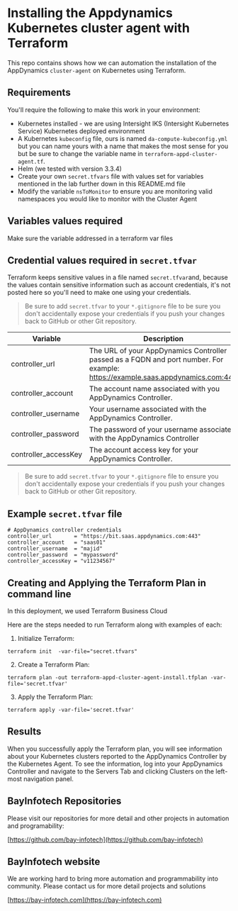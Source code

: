 
# Installing the Appdynamics Kubernetes cluster agent with Terraform
This repo contains shows how we can automation the installation of the AppDynamics `cluster-agent` on Kubernetes using Terraform.

## Requirements

You'll require the following to make this work in your environment:

- Kubernetes installed - we are using Intersight IKS (Intersight Kubernetes Service) Kubernetes deployed environment
- A Kubernetes `kubeconfig` file, ours is named `da-compute-kubeconfig.yml` but you can name yours with a name that makes the most sense for you but be sure to change the variable name in `terraform-appd-cluster-agent.tf`.
- Helm (we tested with version 3.3.4)
- Create your own `secret.tfvars` file with values set for variables mentioned in the lab further down in this README.md file
- Modify the variable `nsToMonitor` to ensure you are monitoring valid namespaces you would like to monitor with the Cluster Agent

## Variables values required 

Make sure the variable addressed in a terraform var files

## Credential values required in `secret.tfvar`

Terraform keeps sensitive values in a file named `secret.tfvar`and, because the values contain sensitive information such as account credentials, it's not posted here so you'll need to make one using your credentials. 

>
> Be sure to add `secret.tfvar` to your `*.gitignore` file to be sure you don't accidentally expose your credentials if you push your changes back to GitHub or other Git repository.

| Variable               | Description |
| -----------------------| ----------- |
| controller_url         | The URL of your AppDynamics Controller passed as a FQDN and port number. For example: https://example.saas.appdynamics.com:443                                                  |
| controller_account     | The account name associated with you AppDynamics Controller.            |
| controller_username    | Your username associated with the AppDynamics Controller.               |
| controller_password    | The password of your username associated with the AppDynamics Controller                                                                                         |
| controller_accessKey   | The account access key for your AppDynamics Controller.                 |

>
> Be sure to add `secret.tfvar` to your `*.gitignore` file to ensure you don't accidentally expose your credentials if you push your changes back to GitHub or other Git repository.


## Example `secret.tfvar` file
```
# AppDynamics controller credentials
controller_url       = "https://bit.saas.appdynamics.com:443"
controller_account   = "saas01"
controller_username  = "majid"
controller_password  = "mypassword"
controller_accessKey = "v11234567"
```

## Creating and Applying the Terraform Plan in command line

In this deployment, we used Terraform Business Cloud



Here are the steps needed to run Terraform along with examples of each:

1. Initialize Terraform:

`terraform init  -var-file="secret.tfvars"`

2. Create a Terraform Plan:

`terraform plan -out terraform-appd-cluster-agent-install.tfplan -var-file='secret.tfvar' `

3. Apply the Terraform Plan:

`terraform apply -var-file='secret.tfvar'`

## Results

When you successfully apply the Terraform plan, you will see information about your Kubernetes clusters reported to the AppDynamics Controller by the Kubernetes Agent. To see the information, log into your AppDynamics Controller and navigate to the Servers Tab and clicking Clusters on the left-most navigation panel.

## BayInfotech Repositories

Please visit our repositories for more detail and other projects in automation and programability:

[https://github.com/bay-infotech](https://github.com/bay-infotech)


## BayInfotech website
We are working hard to bring more automation and programmability into community. Please contact us for more detail projects and solutions

[https://bay-infotech.com](https://bay-infotech.com)

